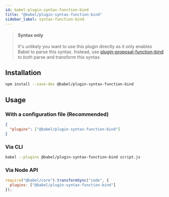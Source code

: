 ```yaml
---
id: babel-plugin-syntax-function-bind
title: "@babel/plugin-syntax-function-bind"
sidebar_label: syntax-function-bind
---
```


> #### Syntax only
>
> It's unlikely you want to use this plugin directly as it only enables Babel to parse this syntax. Instead, use [plugin-proposal-function-bind](plugin-proposal-function-bind.md) to _both_ parse and transform this syntax.

## Installation

```sh
npm install --save-dev @babel/plugin-syntax-function-bind
```

## Usage

### With a configuration file (Recommended)

```json
{
  "plugins": ["@babel/plugin-syntax-function-bind"]
}
```

### Via CLI

```sh
babel --plugins @babel/plugin-syntax-function-bind script.js
```

### Via Node API

```javascript
require("@babel/core").transformSync("code", {
  plugins: ["@babel/plugin-syntax-function-bind"]
});
```

